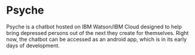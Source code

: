 # Psyche
Psyche is a chatbot hosted on IBM Watson/IBM Cloud designed to help bring depressed persons out of the next they create for themselves.
Right now, the chatbot can be accessed as an android app, which is in its early days of development.

